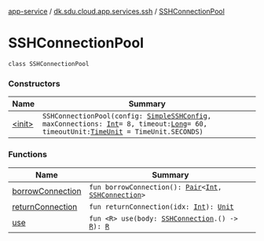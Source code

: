 [app-service](../../index.md) / [dk.sdu.cloud.app.services.ssh](../index.md) / [SSHConnectionPool](./index.md)

# SSHConnectionPool

`class SSHConnectionPool`

### Constructors

| Name | Summary |
|---|---|
| [&lt;init&gt;](-init-.md) | `SSHConnectionPool(config: `[`SimpleSSHConfig`](../-simple-s-s-h-config/index.md)`, maxConnections: `[`Int`](https://kotlinlang.org/api/latest/jvm/stdlib/kotlin/-int/index.html)` = 8, timeout: `[`Long`](https://kotlinlang.org/api/latest/jvm/stdlib/kotlin/-long/index.html)` = 60, timeoutUnit: `[`TimeUnit`](http://docs.oracle.com/javase/6/docs/api/java/util/concurrent/TimeUnit.html)` = TimeUnit.SECONDS)` |

### Functions

| Name | Summary |
|---|---|
| [borrowConnection](borrow-connection.md) | `fun borrowConnection(): `[`Pair`](https://kotlinlang.org/api/latest/jvm/stdlib/kotlin/-pair/index.html)`<`[`Int`](https://kotlinlang.org/api/latest/jvm/stdlib/kotlin/-int/index.html)`, `[`SSHConnection`](../-s-s-h-connection/index.md)`>` |
| [returnConnection](return-connection.md) | `fun returnConnection(idx: `[`Int`](https://kotlinlang.org/api/latest/jvm/stdlib/kotlin/-int/index.html)`): `[`Unit`](https://kotlinlang.org/api/latest/jvm/stdlib/kotlin/-unit/index.html) |
| [use](use.md) | `fun <R> use(body: `[`SSHConnection`](../-s-s-h-connection/index.md)`.() -> `[`R`](use.md#R)`): `[`R`](use.md#R) |
